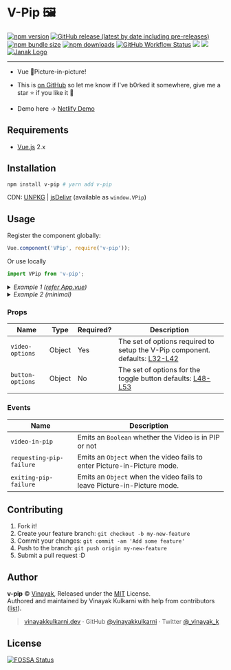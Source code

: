 # V-Pip 🖼

<a href="http://npmjs.org/package/v-pip"><img src="https://img.shields.io/npm/v/v-pip.svg" alt="npm version"></a> <a href="https://github.com/vinayakkulkarni/v-pip/releases"><img alt="GitHub release (latest by date including pre-releases)" src="https://img.shields.io/github/v/release/vinayakkulkarni/v-pip?include_prereleases"></a> <a href="https://bundlephobia.com/result?p=v-pip"><img alt="npm bundle size" src="https://img.shields.io/bundlephobia/minzip/v-pip"></a> <a href="http://npm-stat.com/charts.html?package=v-pip"><img src="https://img.shields.io/npm/dm/v-pip.svg" alt="npm downloads"></a> <a href="https://github.com/vinayakkulkarni/v-pip/actions?query=workflow%3A%22Ship+js+trigger%22"><img alt="GitHub Workflow Status" src="https://img.shields.io/github/workflow/status/vinayakkulkarni/v-pip/Ship js trigger"></a> <a href="https://app.fossa.io/projects/git%2Bgithub.com%2Fvinayakkulkarni%2Fv-pip?ref=badge_shield" alt="FOSSA Status"><img src="https://app.fossa.io/api/projects/git%2Bgithub.com%2Fvinayakkulkarni%2Fv-pip.svg?type=shield"/></a> <a href="https://david-dm.org/vinayakkulkarni/v-pip?type=dev" title="devDependencies status"><img src="https://david-dm.org/vinayakkulkarni/v-pip/dev-status.svg"/></a> <a href="https://github.com/vinayakkulkarni/janak" title="Built using Janak"><img alt="Janak Logo" src="https://img.shields.io/badge/built%20using-janak-brightgreen"/></a>

---

* Vue 💚Picture-in-picture!

* This is [on GitHub](https://github.com/vinayakkulkarni/v-pip) so let me know if I've b0rked it somewhere, give me a star :star: if you like it :beers:

* Demo here -> [Netlify Demo](https://v-pip.netlify.app/)

## Requirements

* [Vue.js](https://vuejs.org/) 2.x

## Installation

```bash
npm install v-pip # yarn add v-pip
```

CDN: [UNPKG](https://unpkg.com/v-pip/dist/) | [jsDelivr](https://cdn.jsdelivr.net/npm/v-pip/dist/) (available as `window.VPip`)

## Usage

Register the component globally:

```javascript
Vue.component('VPip', require('v-pip'));
```

Or use locally

```javascript
import VPip from 'v-pip';
```

<details>
<summary>
<em>Example 1 (<a href="example/App.vue">refer App.vue</a>)</em>
</summary>

### HTML
```html
  <v-pip
    :video-options="videoOptions"
    :button-options="buttonOptions"
    @video-in-pip="handlePIP"
    @requesting-pip-failure="handlePipOpenFailure"
    @exiting-pip-failure="handlePipExitFailure"
  />
```

### JS
```javascript
import VPip from 'v-pip';

Vue.component('example-component', {
  components: {
    VPip,
  },
  data: () => ({
    isPip: false,
    videoOptions: {
      wrapper: '',
      src: 'http://commondatastorage.googleapis.com/gtv-videos-bucket/sample/BigBuckBunny.mp4',
      poster: 'http://commondatastorage.googleapis.com/gtv-videos-bucket/sample/images/BigBuckBunny.jpg',
    },
    buttonOptions: {
      wrapper: '',
      type: 'button',
      class: '',
      label: 'Toggle picture-in-picture',
    },
  }),
  methods: {
    handlePIP(e) {
      this.isPip = e;
    },
    handlePipOpenFailure(err) {
      console.log('Video failed to enter Picture-in-Picture mode.', err);
    },
    handlePipExitFailure(err) {
      console.log('Video failed to leave Picture-in-Picture mode.', err);
    },
  },
});
```
</details>

<details>
<summary>
<em>Example 2 (minimal)</em>
</summary>

### HTML
```html
  <v-pip :video-options="videoOptions" />
```
### JS
```javascript
import VPip from 'v-pip';

Vue.component('example-component', {
  components: {
    VPip,
  },
  data: () => ({
    videoOptions: {
      src: 'http://commondatastorage.googleapis.com/gtv-videos-bucket/sample/BigBuckBunny.mp4',
    },
  }),
});
```

</details>

### Props

| Name            | Type   | Required? | Description                                                 |
| --------------  | ------ | --------- | ----------------------------------------------------------- |
| `video-options`     | Object | Yes        | The set of options required to setup the V-Pip component. defaults: [L32-L42](src/VPip.vue#L35-L42)    |
| `button-options` | Object | No        | The set of options for the toggle button defaults: [L48-L53](src/VPip.vue#L48-L53) |

### Events

| Name                 | Description                                                                 |
| -------------------- | --------------------------------------------------------------------------- |
| `video-in-pip` | Emits an `Boolean` whether the Video is in PIP or not |
| `requesting-pip-failure` | Emits an `Object` when the video fails to enter Picture-in-Picture mode. |
| `exiting-pip-failure` | Emits an `Object` when the video fails to leave Picture-in-Picture mode. |

## Contributing

1.  Fork it!
2.  Create your feature branch: `git checkout -b my-new-feature`
3.  Commit your changes: `git commit -am 'Add some feature'`
4.  Push to the branch: `git push origin my-new-feature`
5.  Submit a pull request :D

## Author

**v-pip** © [Vinayak](https://github.com/vinayakkulkarni), Released under the [MIT](./LICENSE) License.<br>
Authored and maintained by Vinayak Kulkarni with help from contributors ([list](https://github.com/vinayakkulkarni/v-pip/contributors)).

> [vinayakkulkarni.dev](https://vinayakkulkarni.dev) · GitHub [@vinayakkulkarni](https://github.com/vinayakkulkarni) · Twitter [@\_vinayak_k](https://twitter.com/_vinayak_k)


## License
[![FOSSA Status](https://app.fossa.io/api/projects/git%2Bgithub.com%2Fvinayakkulkarni%2Fv-pip.svg?type=large)](https://app.fossa.io/projects/git%2Bgithub.com%2Fvinayakkulkarni%2Fv-pip?ref=badge_large)
